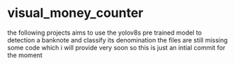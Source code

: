 # visual_money_counter
the following projects aims to use the yolov8s pre trained model to detection a banknote and classify its denomination 
the files are still missing some code which i will provide very soon so this is just an intial commit for the moment 
